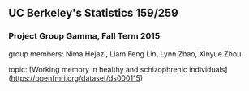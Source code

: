 ## UC Berkeley's Statistics 159/259
### Project Group Gamma, Fall Term 2015 

group members: Nima Hejazi, Liam Feng Lin, Lynn Zhao, Xinyue Zhou

topic: [Working memory in healthy and schizophrenic individuals] (https://openfmri.org/dataset/ds000115)